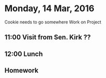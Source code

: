 Monday, 14 Mar, 2016
====================

Cookie needs to go somewhere
Work on Project

11:00 Visit from Sen. Kirk ??
-----------------------------

12:00 Lunch
-----------

Homework
--------
